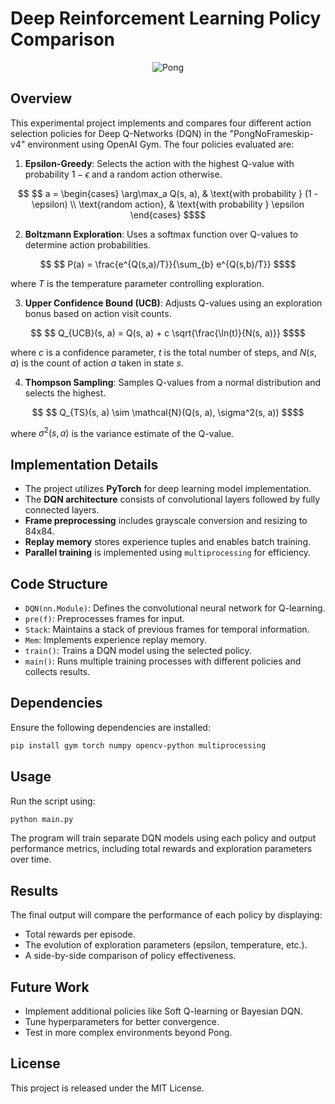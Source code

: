 
# Deep Reinforcement Learning Policy Comparison

<p align="center"> <img src="https://www.gymlibrary.dev/_images/pong.gif" alt="Pong" /> </p>



## Overview

This experimental project implements and compares four different action selection policies for Deep Q-Networks (DQN) in the "PongNoFrameskip-v4" environment using OpenAI Gym. The four policies evaluated are:

1. **Epsilon-Greedy**: Selects the action with the highest Q-value with probability $1 - \epsilon$ and a random action otherwise.
```math
   $$
   a = \begin{cases}
   \arg\max_a Q(s, a), & \text{with probability } (1 - \epsilon) \\
   \text{random action}, & \text{with probability } \epsilon
   \end{cases}
   $$
```
2. **Boltzmann Exploration**: Uses a softmax function over Q-values to determine action probabilities.
```math
   $$
   P(a) = \frac{e^{Q(s,a)/T}}{\sum_{b} e^{Q(s,b)/T}}
   $$
```
   where $T$ is the temperature parameter controlling exploration.

3. **Upper Confidence Bound (UCB)**: Adjusts Q-values using an exploration bonus based on action visit counts.
```math
   $$
   Q_{UCB}(s, a) = Q(s, a) + c \sqrt{\frac{\ln(t)}{N(s, a)}}
   $$
```
   where $c$ is a confidence parameter, $t$ is the total number of steps, and $N(s, a)$ is the count of action $a$ taken in state $s$.

4. **Thompson Sampling**: Samples Q-values from a normal distribution and selects the highest.
```math
   $$
   Q_{TS}(s, a) \sim \mathcal{N}(Q(s, a), \sigma^2(s, a))
   $$
```
   where $\sigma^2(s, a)$ is the variance estimate of the Q-value.
    

## Implementation Details

-   The project utilizes **PyTorch** for deep learning model implementation.
-   The **DQN architecture** consists of convolutional layers followed by fully connected layers.
-   **Frame preprocessing** includes grayscale conversion and resizing to 84x84.
-   **Replay memory** stores experience tuples and enables batch training.
-   **Parallel training** is implemented using `multiprocessing` for efficiency.

## Code Structure

-   `DQN(nn.Module)`: Defines the convolutional neural network for Q-learning.
-   `pre(f)`: Preprocesses frames for input.
-   `Stack`: Maintains a stack of previous frames for temporal information.
-   `Mem`: Implements experience replay memory.
-   `train()`: Trains a DQN model using the selected policy.
-   `main()`: Runs multiple training processes with different policies and collects results.

## Dependencies

Ensure the following dependencies are installed:

```bash
pip install gym torch numpy opencv-python multiprocessing

```

## Usage

Run the script using:

```bash
python main.py

```

The program will train separate DQN models using each policy and output performance metrics, including total rewards and exploration parameters over time.

## Results

The final output will compare the performance of each policy by displaying:

-   Total rewards per episode.
-   The evolution of exploration parameters  (epsilon, temperature, etc.).
-   A side-by-side comparison of policy effectiveness.

## Future Work

-   Implement additional policies like Soft Q-learning or Bayesian DQN.
-   Tune hyperparameters for better convergence.
-   Test in more complex environments beyond Pong.

## License

This project is released under the MIT License.
